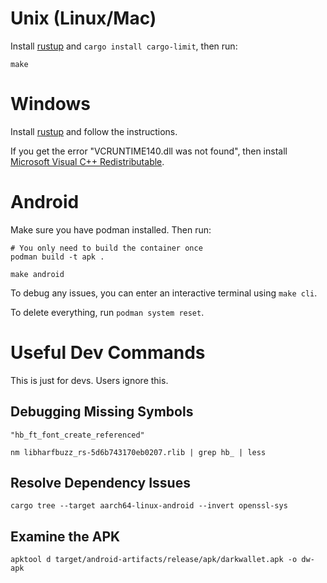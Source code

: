 # Unix (Linux/Mac)

Install [rustup](rustup.rs) and `cargo install cargo-limit`, then run:

```
make
```

# Windows

Install [rustup](rustup.rs) and follow the instructions.

If you get the error "VCRUNTIME140.dll was not found", then
install [Microsoft Visual C++ Redistributable][msvc++].

[msvc++]: https://learn.microsoft.com/en-us/cpp/windows/latest-supported-vc-redist?view=msvc-170#visual-studio-2015-2017-2019-and-2022

# Android

Make sure you have podman installed. Then run:

```
# You only need to build the container once
podman build -t apk .

make android
```

To debug any issues, you can enter an interactive terminal using `make cli`.

To delete everything, run `podman system reset`.

# Useful Dev Commands

This is just for devs. Users ignore this.

## Debugging Missing Symbols

```
"hb_ft_font_create_referenced"

nm libharfbuzz_rs-5d6b743170eb0207.rlib | grep hb_ | less
```

## Resolve Dependency Issues

```
cargo tree --target aarch64-linux-android --invert openssl-sys
```

## Examine the APK

```
apktool d target/android-artifacts/release/apk/darkwallet.apk -o dw-apk
```

